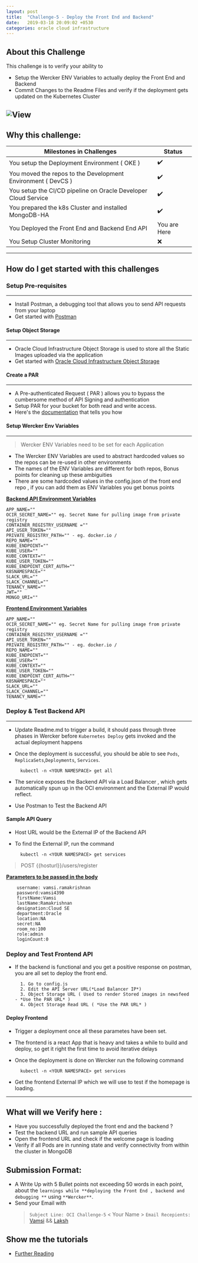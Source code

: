 ```yaml
---
layout: post
title:  "Challenge-5 - Deploy the Front End and Backend"
date:   2019-03-18 20:09:02 +0530
categories: oracle cloud infrastructure
---
```


About this Challenge
---

This challenge is to verify your ability to 
* Setup the Wercker ENV Variables to actually deploy the Front End and Backend
* Commit Changes to the Readme Files and verify if the deployment gets updated on the Kubernetes Cluster
<!--more-->
![View](https://storage.googleapis.com/cdn.thenewstack.io/media/2017/11/07751442-deployment.png)
---


## Why this challenge:

<table>
<thead>
	<tr>
		<th>Milestones in Challenges</th>
		<th>Status</th>
	</tr>
</thead>
<tbody>
	<tr>
		<td>You setup the Deployment Environment ( OKE )</td>
		<td> ✔️ </td>
	</tr>
	<tr>
		<td>You moved the repos to the Development Environment ( DevCS )</td>
		<td> ✔️ </td>
	</tr>
	<tr>
		<td>You setup the CI/CD pipeline on Oracle Developer Cloud Service</td>
		<td> ✔️ </td>
	</tr>
	<tr>
		<td>You prepared the k8s Cluster and installed MongoDB-HA</td>
		<td> ✔️ </td>
	</tr>
	<tr>
		<td>You Deployed the Front End and Backend End API</td>
		<td> You are Here</td>
	</tr>
	<tr>
		<td>You Setup Cluster Monitoring</td>
		<td>❌</td>
	</tr>
</tbody>
</table>

-------------------------

## How do I get started with this challenges
### Setup Pre-requisites
----
* Install Postman, a debugging tool that allows you to send API requests from your laptop
* Get started with [Postman](https://www.getpostman.com/downloads/) 

#### Setup Object Storage
----
* Oracle Cloud Infrastructure Object Storage is used to store all the Static Images uploaded via the application
* Get started with [Oracle Cloud Infrastructure Object Storage](https://docs.cloud.oracle.com/iaas/Content/Object/Concepts/objectstorageoverview.htm)


#### Create a PAR 
----
* A Pre-authenticated Request ( PAR ) allows you to bypass the cumbersome method of API Signing and authentication 
* Setup PAR for your bucket for both read and write access.
* Here's the [documentation](https://docs.cloud.oracle.com/iaas/Content/Object/Tasks/usingpreauthenticatedrequests.htm) that tells you how


#### Setup Wercker Env Variables
----
> Wercker ENV Variables need to be set for each Application

* The Wercker ENV Variables are used to abstract hardcoded values so the repos can be re-used in other environments
* The names of the ENV Variables are different for both repos, Bonus points for cleaning up these ambiguities
* There are some hardcoded values in the config.json of the front end repo , if you can add them as ENV Variables you get bonus points

<u>**Backend API Environment Variables**</u>

	APP_NAME=""
	OCIR_SECRET_NAME="" eg. Secret Name for pulling image from private registry
	CONTAINER_REGISTRY_USERNAME ="" 
	API_USER_TOKEN="" 
	PRIVATE_REGISTRY_PATH="" - eg. docker.io / 
	REPO_NAME="" 
	KUBE_ENDPOINT=""
	KUBE_USER=""
	KUBE_CONTEXT=""
	KUBE_USER_TOKEN=""
	KUBE_ENDPOINT_CERT_AUTH=""
	K8SNAMESPACE=""
	SLACK_URL=""
	SLACK_CHANNEL=""
	TENANCY_NAME=""
	JWT=""
	MONGO_URI=""

<u>**Frontend Environment Variables**</u>

	APP_NAME=""
	OCIR_SECRET_NAME="" eg. Secret Name for pulling image from private registry
	CONTAINER_REGISTRY_USERNAME ="" 
	API_USER_TOKEN="" 
	PRIVATE_REGISTRY_PATH="" - eg. docker.io / 
	REPO_NAME="" 
	KUBE_ENDPOINT=""
	KUBE_USER=""
	KUBE_CONTEXT=""
	KUBE_USER_TOKEN=""
	KUBE_ENDPOINT_CERT_AUTH=""
	K8SNAMESPACE=""
	SLACK_URL=""
	SLACK_CHANNEL=""
	TENANCY_NAME=""

### Deploy & Test Backend API
------
* Update Readme.md to trigger a build, it should pass through three phases in Wercker before `Kubernetes Deploy` gets invoked and the actual deployment happens

* Once the deployment is successful, you should be able to see `Pods`, `ReplicaSets`,`Deployments`, `Services`. 

        kubectl -n <YOUR NAMESPACE> get all

* The service exposes the Backend API via a Load Balancer , which gets automatically spun up in the OCI environment and the External IP would reflect. 

* Use Postman to Test the Backend API

#### Sample API Query

* Host URL would be the External IP of the Backend API
* To find the External IP, run the command 
        
        kubectl -n <YOUR NAMESPACE> get services
        
> POST {{hosturl}}/users/register

**<u>Parameters to be passed in the body</u>**

        username: vamsi.ramakrishnan
        password:vamsi4390
        firstName:Vamsi
        lastName:Ramakrishnan
        designation:Cloud SE
        department:Oracle
        location:NA
        secret:NA
        room_no:100
        role:admin
        loginCount:0

### Deploy and Test Frontend API
* If the backend is functional and you get a positive response on postman, you are all set to deploy the front end. 

        1. Go to config.js
        2. Edit the API Server URL(*Load Balancer IP*)
        3. Object Storage URL ( Used to render Stored images in newsfeed - *Use the PAR URL* )
        4. Object Storage Read URL ( *Use the PAR URL* )

#### Deploy Frontend 
* Trigger a deployment once all these parametes have been set.
* The frontend is a react App that is heavy and takes a while to build and deploy, so get it right the first time to avoid iterative delays
* Once the deployment is done on Wercker run the following command

        kubectl -n <YOUR NAMESPACE> get services
        
* Get the frontend External IP which we will use to test if the homepage is loading.

----------------------

## What will we Verify here : 
* Have you successfully deployed the front end and the backend ?
* Test the backend URL and run sample API queries
* Open the frontend URL and check if the welcome page is loading
* Verify if all Pods are in running state and verify connectivity from within the cluster in MongoDB

## Submission Format: 
* A Write Up with 5 Bullet points not exceeding 50 words in each point, about the `learnings while **deploying the Front End , backend and debugging **` using `**Wercker**`. 
* Send your Email with 
  > `Subject Line: OCI Challenge-5` < Your Name > 
  > `Email Recepients:` [Vamsi](mailto:vamsi.ramakrishnan@oracle.com) && [Laksh](mailto:lakshmikanth.vasudevamurthy@oracle.com)

## Show me the tutorials 
* [Further Reading ](https://kubernetes.io/blog/2017/01/running-mongodb-on-kubernetes-with-statefulsets/)

